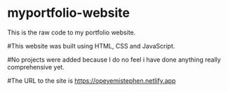 # myportfolio-website
This is the raw code to my portfolio website.

#This website was built using HTML, CSS and JavaScript.

#No projects were added because I do no feel i have done anything really comprehensive yet.

#The URL to the site is https://opeyemistephen.netlify.app
